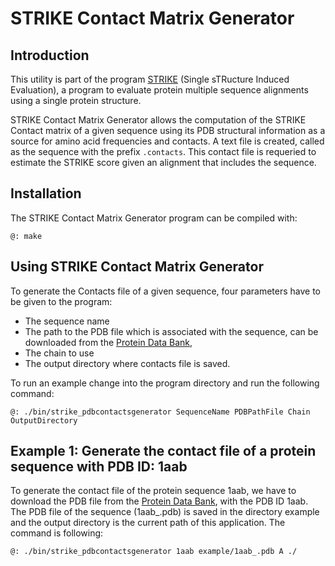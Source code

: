 
# STRIKE Contact Matrix Generator

## Introduction

This utility is part of the program [STRIKE](http://www.tcoffee.org/Projects/strike/) (Single sTRucture Induced Evaluation), a program to evaluate protein multiple sequence alignments using a single protein structure. 

STRIKE Contact Matrix Generator allows the computation of the STRIKE Contact matrix of a given sequence using its PDB structural information as a source for amino acid frequencies and contacts. A text file is created, called as the sequence with the prefix `.contacts`. This contact file is requeried to estimate the STRIKE score given an alignment that includes the sequence.

## Installation

The STRIKE Contact Matrix Generator program can be compiled with:

```
@: make
```

## Using STRIKE Contact Matrix Generator

To generate the Contacts file of a given sequence, four parameters have to be given to the program: 
* The sequence name
* The path to the PDB file which is associated with the sequence, can be downloaded from the [Protein Data Bank](http://www.rcsb.org), 
* The chain to use
* The output directory where contacts file is saved. 

To run an example change into the program directory and run the following command:
```
@: ./bin/strike_pdbcontactsgenerator SequenceName PDBPathFile Chain OutputDirectory
```

## Example 1: Generate the contact file of a protein sequence with PDB ID: 1aab 

To generate the contact file of the protein sequence 1aab, we have to download the PDB file from the [Protein Data Bank](http://www.rcsb.org), with the PDB ID 1aab. 
The PDB file of the sequence (1aab_.pdb) is saved in the directory example and the output directory is the current path of this application.
The command is following:

```
@: ./bin/strike_pdbcontactsgenerator 1aab example/1aab_.pdb A ./
```




